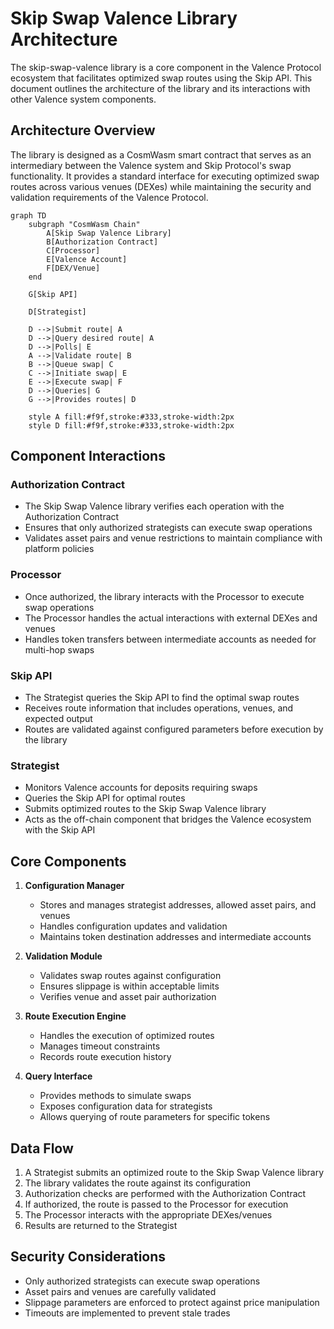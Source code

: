 # Skip Swap Valence Library Architecture

The skip-swap-valence library is a core component in the Valence Protocol ecosystem that facilitates optimized swap routes using the Skip API. This document outlines the architecture of the library and its interactions with other Valence system components.

## Architecture Overview

The library is designed as a CosmWasm smart contract that serves as an intermediary between the Valence system and Skip Protocol's swap functionality. It provides a standard interface for executing optimized swap routes across various venues (DEXes) while maintaining the security and validation requirements of the Valence Protocol.

```mermaid
graph TD
    subgraph "CosmWasm Chain"
        A[Skip Swap Valence Library] 
        B[Authorization Contract]
        C[Processor]
        E[Valence Account]
        F[DEX/Venue]
    end
    
    G[Skip API]
    
    D[Strategist]
    
    D -->|Submit route| A
    D -->|Query desired route| A
    D -->|Polls| E
    A -->|Validate route| B
    B -->|Queue swap| C
    C -->|Initiate swap| E
    E -->|Execute swap| F
    D -->|Queries| G
    G -->|Provides routes| D

    style A fill:#f9f,stroke:#333,stroke-width:2px
    style D fill:#f9f,stroke:#333,stroke-width:2px
```

## Component Interactions

### Authorization Contract
- The Skip Swap Valence library verifies each operation with the Authorization Contract
- Ensures that only authorized strategists can execute swap operations
- Validates asset pairs and venue restrictions to maintain compliance with platform policies

### Processor
- Once authorized, the library interacts with the Processor to execute swap operations
- The Processor handles the actual interactions with external DEXes and venues
- Handles token transfers between intermediate accounts as needed for multi-hop swaps

### Skip API
- The Strategist queries the Skip API to find the optimal swap routes
- Receives route information that includes operations, venues, and expected output
- Routes are validated against configured parameters before execution by the library

### Strategist
- Monitors Valence accounts for deposits requiring swaps
- Queries the Skip API for optimal routes
- Submits optimized routes to the Skip Swap Valence library
- Acts as the off-chain component that bridges the Valence ecosystem with the Skip API

## Core Components

1. **Configuration Manager**
   - Stores and manages strategist addresses, allowed asset pairs, and venues
   - Handles configuration updates and validation
   - Maintains token destination addresses and intermediate accounts

2. **Validation Module**
   - Validates swap routes against configuration
   - Ensures slippage is within acceptable limits
   - Verifies venue and asset pair authorization

3. **Route Execution Engine**
   - Handles the execution of optimized routes
   - Manages timeout constraints
   - Records route execution history 

4. **Query Interface**
   - Provides methods to simulate swaps
   - Exposes configuration data for strategists
   - Allows querying of route parameters for specific tokens

## Data Flow

1. A Strategist submits an optimized route to the Skip Swap Valence library
2. The library validates the route against its configuration
3. Authorization checks are performed with the Authorization Contract
4. If authorized, the route is passed to the Processor for execution
5. The Processor interacts with the appropriate DEXes/venues
6. Results are returned to the Strategist

## Security Considerations

- Only authorized strategists can execute swap operations
- Asset pairs and venues are carefully validated
- Slippage parameters are enforced to protect against price manipulation
- Timeouts are implemented to prevent stale trades 